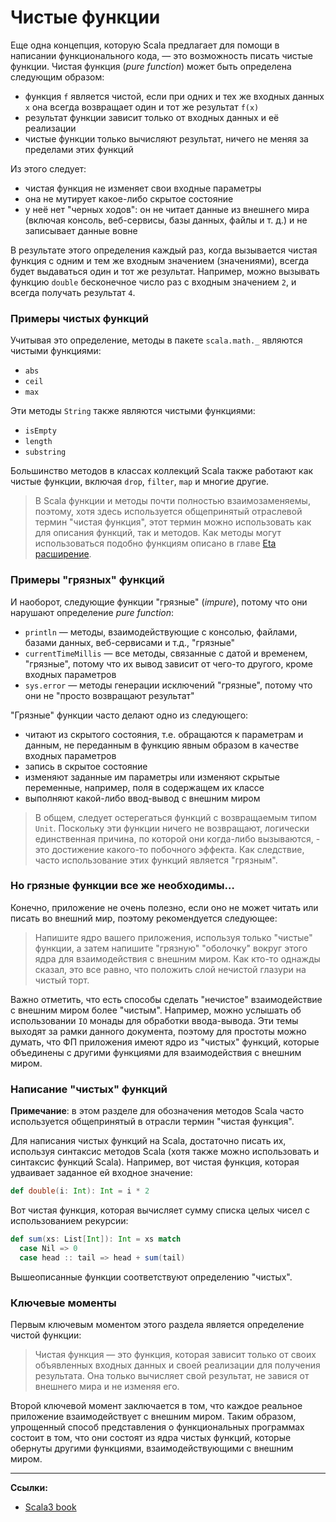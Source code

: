 # Чистые функции

Еще одна концепция, которую Scala предлагает для помощи в написании функционального кода, — 
это возможность писать чистые функции. 
Чистая функция (_pure function_) может быть определена следующим образом:
- функция `f` является чистой, если при одних и тех же входных данных `x` она всегда возвращает один и тот же результат `f(x)`
- результат функции зависит только от входных данных и её реализации
- чистые функции только вычисляют результат, ничего не меняя за пределами этих функций

Из этого следует:
- чистая функция не изменяет свои входные параметры
- она не мутирует какое-либо скрытое состояние
- у неё нет "черных ходов": он не читает данные из внешнего мира 
(включая консоль, веб-сервисы, базы данных, файлы и т. д.) и не записывает данные вовне

В результате этого определения каждый раз, когда вызывается чистая функция 
с одним и тем же входным значением (значениями), всегда будет выдаваться один и тот же результат. 
Например, можно вызывать функцию `double` бесконечное число раз с входным значением `2`, и всегда получать результат `4`.

### Примеры чистых функций

Учитывая это определение, методы в пакете `scala.math._` являются чистыми функциями:
- `abs`
- `ceil`
- `max`

Эти методы `String` также являются чистыми функциями:
- `isEmpty`
- `length`
- `substring`

Большинство методов в классах коллекций Scala также работают как чистые функции, 
включая `drop`, `filter`, `map` и многие другие.

> В Scala функции и методы почти полностью взаимозаменяемы, поэтому, 
> хотя здесь используется общепринятый отраслевой термин "чистая функция", 
> этот термин можно использовать как для описания функций, так и методов. 
> Как методы могут использоваться подобно функциям описано в главе [Eta расширение](../functions/eta).

### Примеры "грязных" функций

И наоборот, следующие функции "грязные" (_impure_), потому что они нарушают определение _pure function_:
- `println` — методы, взаимодействующие с консолью, файлами, базами данных, веб-сервисами и т.д., "грязные"
- `currentTimeMillis` — все методы, связанные с датой и временем, "грязные", 
потому что их вывод зависит от чего-то другого, кроме входных параметров
- `sys.error` — методы генерации исключений "грязные", потому что они не "просто возвращают результат"

"Грязные" функции часто делают одно из следующего:
- читают из скрытого состояния, т.е. обращаются к параметрам и данным, 
не переданным в функцию явным образом в качестве входных параметров
- запись в скрытое состояние
- изменяют заданные им параметры или изменяют скрытые переменные, например, поля в содержащем их классе
- выполняют какой-либо ввод-вывод с внешним миром

> В общем, следует остерегаться функций с возвращаемым типом `Unit`. 
> Поскольку эти функции ничего не возвращают, логически единственная причина, по которой они когда-либо вызываются, - 
> это достижение какого-то побочного эффекта. Как следствие, часто использование этих функций является "грязным".

### Но грязные функции все же необходимы…

Конечно, приложение не очень полезно, если оно не может читать или писать во внешний мир, 
поэтому рекомендуется следующее:

> Напишите ядро вашего приложения, используя только "чистые" функции, 
> а затем напишите "грязную" "оболочку" вокруг этого ядра для взаимодействия с внешним миром. 
> Как кто-то однажды сказал, это все равно, что положить слой нечистой глазури на чистый торт.

Важно отметить, что есть способы сделать "нечистое" взаимодействие с внешним миром более "чистым". 
Например, можно услышать об использовании `IO` монады для обработки ввода-вывода. 
Эти темы выходят за рамки данного документа, поэтому для простоты можно думать, 
что ФП приложения имеют ядро из "чистых" функций, 
которые объединены с другими функциями для взаимодействия с внешним миром.

### Написание "чистых" функций

**Примечание**: в этом разделе для обозначения методов Scala 
часто используется общепринятый в отрасли термин "чистая функция".

Для написания чистых функций на Scala, достаточно писать их, используя синтаксис методов Scala 
(хотя также можно использовать и синтаксис функций Scala). 
Например, вот чистая функция, которая удваивает заданное ей входное значение:

```scala
def double(i: Int): Int = i * 2
```

Вот чистая функция, которая вычисляет сумму списка целых чисел с использованием рекурсии:

```scala
def sum(xs: List[Int]): Int = xs match
  case Nil => 0
  case head :: tail => head + sum(tail)
```

Вышеописанные функции соответствуют определению "чистых".

### Ключевые моменты

Первым ключевым моментом этого раздела является определение чистой функции:

> Чистая функция — это функция, которая зависит только от своих объявленных входных данных 
> и своей реализации для получения результата. 
> Она только вычисляет свой результат, не завися от внешнего мира и не изменяя его.

Второй ключевой момент заключается в том, что каждое реальное приложение взаимодействует с внешним миром. 
Таким образом, упрощенный способ представления о функциональных программах состоит в том, 
что они состоят из ядра чистых функций, которые обернуты другими функциями, взаимодействующими с внешним миром.


---

**Ссылки:**

- [Scala3 book](https://docs.scala-lang.org/scala3/book/fp-pure-functions.html)
